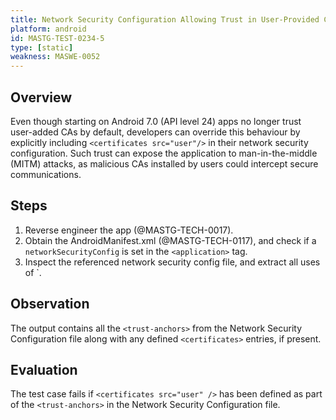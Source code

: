 ```yaml
---
title: Network Security Configuration Allowing Trust in User-Provided CAs
platform: android
id: MASTG-TEST-0234-5
type: [static]
weakness: MASWE-0052
---
```


## Overview

Even though starting on Android 7.0 (API level 24) apps no longer trust user-added CAs by default, developers can override this behaviour by explicitly including `<certificates src="user"/>` in their network security configuration. Such trust can expose the application to man-in-the-middle (MITM) attacks, as malicious CAs installed by users could intercept secure communications.

## Steps

1. Reverse engineer the app (@MASTG-TECH-0017).
2. Obtain the AndroidManifest.xml (@MASTG-TECH-0117), and check if a `networkSecurityConfig` is set in the `<application>` tag.
3. Inspect the referenced network security config file, and extract all uses of `<certificates src="user" />.

## Observation

The output contains all the `<trust-anchors>` from the Network Security Configuration file along with any defined `<certificates>` entries, if present.

## Evaluation

The test case fails if `<certificates src="user" />` has been defined as part of the `<trust-anchors>` in the Network Security Configuration file.